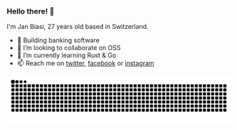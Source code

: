 ### Hello there! 👋

I'm Jan Biasi, 27 years old based in Switzerland.

- 🔭 Building banking software
- 👯 I’m looking to collaborate on OSS
- 🌱 I’m currently learning Rust & Go
- 📫 Reach me on [twitter](https://twitter.com/janbiasi), [facebook](https://facebook.com/janbiasi/) or [instagram](https://instagram.com/__giuvan)

<!-- <p align="left">
    <img alt="Streak Stats" src="https://github-readme-streak-stats.herokuapp.com?user=janbiasi&theme=tokyonight&hide_border=true&date_format=M%20j%5B%2C%20Y%5D&background=222222" />
</p> -->


<picture>
  <source media="(prefers-color-scheme: dark)" srcset="https://raw.githubusercontent.com/janbiasi/janbiasi/docs/github-contrib-snake-dark.svg" />
  <source media="(prefers-color-scheme: light)" srcset="https://raw.githubusercontent.com/janbiasi/janbiasi/docs/github-contrib-snake.svg" />
  <img alt="GitHub Contribution Stats" src="https://raw.githubusercontent.com/janbiasi/janbiasi/docs/github-contrib-snake.svg" />
</picture>
